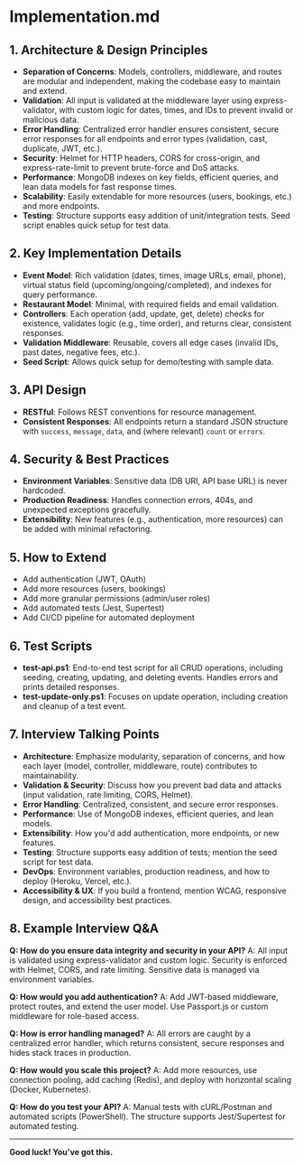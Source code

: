 # Implementation.md

## 1. Architecture & Design Principles

- **Separation of Concerns**: Models, controllers, middleware, and routes are modular and independent, making the codebase easy to maintain and extend.
- **Validation**: All input is validated at the middleware layer using express-validator, with custom logic for dates, times, and IDs to prevent invalid or malicious data.
- **Error Handling**: Centralized error handler ensures consistent, secure error responses for all endpoints and error types (validation, cast, duplicate, JWT, etc.).
- **Security**: Helmet for HTTP headers, CORS for cross-origin, and express-rate-limit to prevent brute-force and DoS attacks.
- **Performance**: MongoDB indexes on key fields, efficient queries, and lean data models for fast response times.
- **Scalability**: Easily extendable for more resources (users, bookings, etc.) and more endpoints.
- **Testing**: Structure supports easy addition of unit/integration tests. Seed script enables quick setup for test data.

## 2. Key Implementation Details

- **Event Model**: Rich validation (dates, times, image URLs, email, phone), virtual status field (upcoming/ongoing/completed), and indexes for query performance.
- **Restaurant Model**: Minimal, with required fields and email validation.
- **Controllers**: Each operation (add, update, get, delete) checks for existence, validates logic (e.g., time order), and returns clear, consistent responses.
- **Validation Middleware**: Reusable, covers all edge cases (invalid IDs, past dates, negative fees, etc.).
- **Seed Script**: Allows quick setup for demo/testing with sample data.

## 3. API Design

- **RESTful**: Follows REST conventions for resource management.
- **Consistent Responses**: All endpoints return a standard JSON structure with `success`, `message`, `data`, and (where relevant) `count` or `errors`.

## 4. Security & Best Practices

- **Environment Variables**: Sensitive data (DB URI, API base URL) is never hardcoded.
- **Production Readiness**: Handles connection errors, 404s, and unexpected exceptions gracefully.
- **Extensibility**: New features (e.g., authentication, more resources) can be added with minimal refactoring.

## 5. How to Extend

- Add authentication (JWT, OAuth)
- Add more resources (users, bookings)
- Add more granular permissions (admin/user roles)
- Add automated tests (Jest, Supertest)
- Add CI/CD pipeline for automated deployment

## 6. Test Scripts

- **test-api.ps1**: End-to-end test script for all CRUD operations, including seeding, creating, updating, and deleting events. Handles errors and prints detailed responses.
- **test-update-only.ps1**: Focuses on update operation, including creation and cleanup of a test event.

## 7. Interview Talking Points

- **Architecture**: Emphasize modularity, separation of concerns, and how each layer (model, controller, middleware, route) contributes to maintainability.
- **Validation & Security**: Discuss how you prevent bad data and attacks (input validation, rate limiting, CORS, Helmet).
- **Error Handling**: Centralized, consistent, and secure error responses.
- **Performance**: Use of MongoDB indexes, efficient queries, and lean models.
- **Extensibility**: How you'd add authentication, more endpoints, or new features.
- **Testing**: Structure supports easy addition of tests; mention the seed script for test data.
- **DevOps**: Environment variables, production readiness, and how to deploy (Heroku, Vercel, etc.).
- **Accessibility & UX**: If you build a frontend, mention WCAG, responsive design, and accessibility best practices.

## 8. Example Interview Q&A

**Q: How do you ensure data integrity and security in your API?**
A: All input is validated using express-validator and custom logic. Security is enforced with Helmet, CORS, and rate limiting. Sensitive data is managed via environment variables.

**Q: How would you add authentication?**
A: Add JWT-based middleware, protect routes, and extend the user model. Use Passport.js or custom middleware for role-based access.

**Q: How is error handling managed?**
A: All errors are caught by a centralized error handler, which returns consistent, secure responses and hides stack traces in production.

**Q: How would you scale this project?**
A: Add more resources, use connection pooling, add caching (Redis), and deploy with horizontal scaling (Docker, Kubernetes).

**Q: How do you test your API?**
A: Manual tests with cURL/Postman and automated scripts (PowerShell). The structure supports Jest/Supertest for automated testing.

---

**Good luck! You've got this.** 